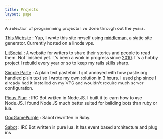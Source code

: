 ```yaml
---
title: Projects
layout: page
---
```

A selection of programming projects I've done through out the years. 

[This Website](https://github.com/epochwolf/epochwolf.com)
: Yup, I wrote this site myself using [middleman](http://middlemanapp.com), a static site generator. 
Currently hosted on a linode vps.

[LitSocial](https://github.com/epochwolf/litsocial)
: A website for writers to share their stories and people to read them. 
Not finished yet. It's been a work in progress since [2010](https://github.com/epochwolf/singleforest-old). 
It's a hobby project I rebuild every year or so to keep my rails skills sharp. 

[Simple Paste](https://github.com/epochwolf/simple-paste)
: A plain text pastebin. I got annoyed with how pastie.org handled plain text so I wrote my own solution in 3 hours. I used php since I already had it installed on my VPS and wouldn't require much server configuration. 

[Pious Plum](https://github.com/epochwolf/pious-plum)
: IRC Bot written in Node.JS. I built it to learn how to use Node.JS. 
I found Node.JS much better suited for building bots than ruby or lua. 

[GodGamePurple](https://github.com/epochwolf/godgamepurple)
: Sabot rewritten in Ruby. 

[Sabot](https://github.com/epochwolf/sabot)
: IRC Bot written in pure lua. It has event based architecture and plug ins
